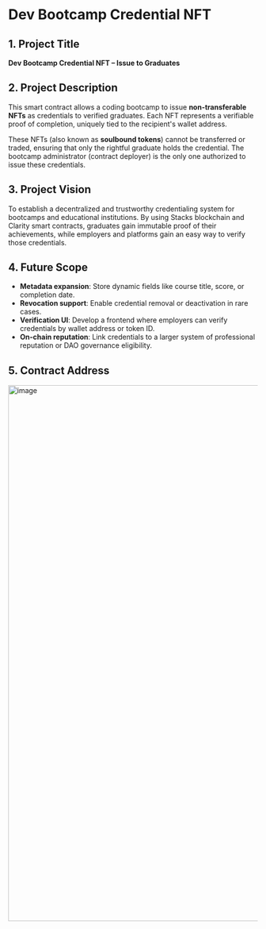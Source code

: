 # Dev Bootcamp Credential NFT

## 1. Project Title
**Dev Bootcamp Credential NFT – Issue to Graduates**

## 2. Project Description
This smart contract allows a coding bootcamp to issue **non-transferable NFTs** as credentials to verified graduates. Each NFT represents a verifiable proof of completion, uniquely tied to the recipient's wallet address.

These NFTs (also known as **soulbound tokens**) cannot be transferred or traded, ensuring that only the rightful graduate holds the credential. The bootcamp administrator (contract deployer) is the only one authorized to issue these credentials.

## 3. Project Vision
To establish a decentralized and trustworthy credentialing system for bootcamps and educational institutions. By using Stacks blockchain and Clarity smart contracts, graduates gain immutable proof of their achievements, while employers and platforms gain an easy way to verify those credentials.

## 4. Future Scope
- **Metadata expansion**: Store dynamic fields like course title, score, or completion date.
- **Revocation support**: Enable credential removal or deactivation in rare cases.
- **Verification UI**: Develop a frontend where employers can verify credentials by wallet address or token ID.
- **On-chain reputation**: Link credentials to a larger system of professional reputation or DAO governance eligibility.

## 5. Contract Address
<img width="1920" height="1080" alt="image" src="https://github.com/user-attachments/assets/27c169d0-6507-4baa-91d6-91ed78dc9854" />

